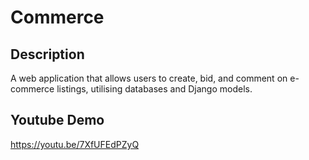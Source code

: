 # Commerce

## Description
A web application that allows users to create, bid, and comment on e-commerce listings, utilising databases and Django models.

## Youtube Demo
https://youtu.be/7XfUFEdPZyQ
